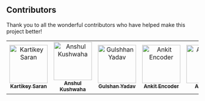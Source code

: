 ## Contributors

Thank you to all the wonderful contributors who have helped make this project better!

<table>
    <tbody>
        <tr>
            <td align="center">
                <a href="https://github.com/CodeYard01">
                    <img src="https://github.com/CodeYard01.png" width="100px;" alt="Kartikey Saran"/>
                    <br />
                    <sub><b>Kartikey Saran</b></sub>
                </a>
            </td>
            <td align="center">
                <a href="https://github.com/sudo-anshul">
                    <img src="https://github.com/sudo-anshul.png" width="100px;" alt="Anshul Kushwaha"/>
                    <br />
                    <sub><b>Anshul Kushwaha</b></sub>
                </a>
            </td>
         <td align="center">
                <a href="https://github.com/gulshan214">
                    <img src="https://github.com/gulshan214.png" width="100px;" alt="Gulshhan Yadav"/>
                    <br />
                    <sub><b>Gulshan Yadav</b></sub>
                </a>
            </td>
         <td align="center">
                <a href="https://github.com/Ankitencoder">
                    <img src="https://github.com/Ankitencoder.png" width="100px;" alt="Ankit Encoder"/>
                    <br />
                    <sub><b>Ankit Encoder</b></sub>
                </a>
            </td>
         <td align="center">
                <a href="https://github.com/arpit-raj04">
                    <img src="https://github.com/arpit-raj04.png" width="100px;" alt="Arpit Raj"/>
                    <br />
                    <sub><b>Arpit Raj</b></sub>
                </a>
            </td>
        <td align="center">
                <a href="https://github.com/IQExotic">
                    <img src="https://github.com/IQExotic.png" width="100px;" alt="IQExotic"/>
                    <br />
                    <sub><b>IQExotic</b></sub>
                </a>
            </td>
        </tr>
    </tbody>
</table>

